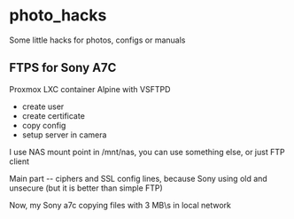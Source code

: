 # photo_hacks
Some little hacks for photos, configs or manuals


## FTPS for Sony A7C 

Proxmox LXC container Alpine with VSFTPD
- create user
- create certificate
- copy config
- setup server in camera

I use NAS mount point in /mnt/nas, you can use something else, or just FTP client

Main part -- ciphers and SSL config lines, because Sony using old and unsecure (but it is better than simple FTP) 

Now, my Sony a7c copying files with 3 MB\s in local network
